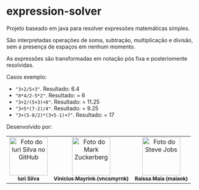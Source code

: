 # expression-solver

Projeto baseado em java para resolver expressões matemáticas simples.

São interpretadas operações de soma, subtração, multiplicação e divisão, sem a presença de espaços em nenhum momento.

As expressões são transformadas em notação pós fixa e posteriomente resolvidas.

Casos exemplo:
+ `"3+2/5+3"`. Resultado: 6.4
+ `"8*4/2-5*2"`. Resultado: = 6
+ `"3+2/(5+3)+8"`. Resultado: = 11.25
+ `"3+5*(7-2)/4"`. Resultado: = 9.25
+ `"3+(5-8/2)*(3+5-1)+7"`. Resultado: = 17

Desenvolvido por:
<table>
  <tr>
    <td align="center">
      <a href="#">
        <img src="https://avatars3.githubusercontent.com/u/31936044" width="100px;" alt="Foto do Iuri Silva no GitHub"/><br>
        <sub>
          <b>Iuri Silva</b>
        </sub>
      </a>
    </td>
    <td align="center">
      <a href="#">
        <img src="https://github.com/vncsmyrnk.png" width="100px;" alt="Foto do Mark Zuckerberg"/><br>
        <sub>
          <b>Vinícius Mayrink (vncsmyrnk)</b>
        </sub>
      </a>
    </td>
    <td align="center">
      <a href="#">
        <img src="https://github.com/maiaok.png" width="100px;" alt="Foto do Steve Jobs"/><br>
        <sub>
          <b>Raíssa Maia (maiaok)</b>
        </sub>
      </a>
    </td>
  </tr>
</table>